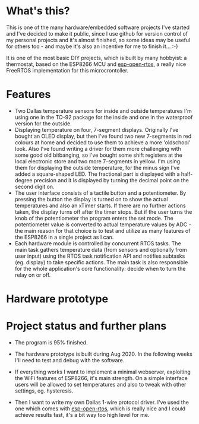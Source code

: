 # What's this?
This is one of the many hardware/embedded software projects I've started and I've decided to make it public, since I use github for version control of my personal projects and it's almost finished, so some ideas may be useful for others too - and maybe it's also an incentive for me to finish it... :-)

It is one of the most basic DIY projects, which is built by many hobbyist: a thermostat, based on the ESP8266 MCU and [esp-open-rtos](https://github.com/SuperHouse/esp-open-rtos/), a really nice FreeRTOS implementation for this microcrontoller.

# Features
* Two Dallas temperature sensors for inside and outside temperatures
I'm using one in the TO-92 package for the inside and one in the
waterproof version for the outside.
* Displaying temperature on four, 7-segment displays.
Originally I've bought an OLED display, but then I've found two new
7-segments in red colours at home and decided to use them to achieve
a more 'oldschool' look. Also I've found writing a driver for them 
more challenging with some good old bitbanging, so I've bought some
shift registers at the local electronic store and two more 7-segments
in yellow. I'm using them for displaying the outside temperature,
for the minus sign I've added a square-shaped LED. The fractional
part is displayed with a half-degree precision and it is displayed
by turning the decimal point on the second digit on.
* The user interface consists of a tactile button and a potentiometer.
By pressing the button the display is turned on to show the actual temperatures
and also an xTimer starts. If there are no further actions taken, the display
turns off after the timer stops. But if the user turns the knob of the potentiometer
the program enters the set mode. The potentiometer value is converted to
actual temperature values by ADC - the main reason for that choice is to
test and utilize as many features of the ESP8266 in a single project as I can.
* Each hardware module is controlled by concurrent RTOS tasks. The main task
gathers temperature data (from sensors and optionally from user input) using the
RTOS task notification API and notifies subtasks (eg. display) to take specific actions.
The main task is also responsible for the whole application's core functionality:
decide when to turn the relay on or off.

# Hardware prototype

# Project status and further plans
* The program is 95% finished.
* The hardware prototype is built during Aug 2020. In the following weeks I'll need to test and debug
with the software.

* If everything works I want to implement a minimal webserver, exploiting the
WiFi features of ESP8266, it's main strength. On a simple interface users will be allowed
to set temperatures and also to tweak with other settings, eg. hysteresis.

* Then I want to write my own Dallas 1-wire protocol driver. I've used the one which comes with
[esp-open-rtos](https://github.com/SuperHouse/esp-open-rtos/), which is really nice and I could
achieve results fast, it's a bit way too high level for me.
